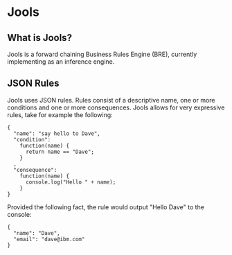 Jools
=====

## What is Jools?

Jools is a forward chaining Business Rules Engine (BRE), currently implementing as an inference engine.

## JSON Rules 

Jools uses JSON rules. Rules consist of a descriptive name, one or more conditions and one or more consequences. 
Jools allows for very expressive rules, take for example the following:

    {
      "name": "say hello to Dave",
      "condition": 
        function(name) {
          return name == "Dave";
        }
      ,
      "consequence": 
        function(name) {
          console.log("Hello " + name);
        }
    }

Provided the following fact, the rule would output "Hello Dave" to the console:

    {
      "name": "Dave",
      "email": "dave@ibm.com"
    }


